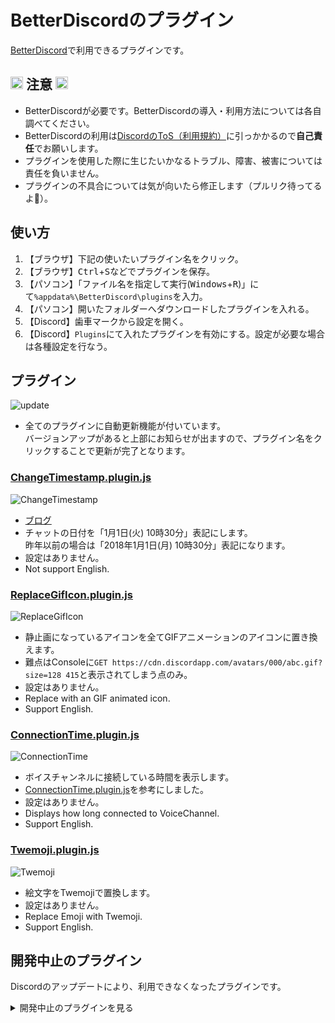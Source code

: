 BetterDiscordのプラグイン
=====

[BetterDiscord](https://github.com/rauenzi/BetterDiscordApp/releases)で利用できるプラグインです。

## <img src="https://raw.githubusercontent.com/wiki/micelle/DiSpeak/images/26a0.png" alt="warning" height="20"> 注意 <img src="https://raw.githubusercontent.com/wiki/micelle/DiSpeak/images/26a0.png" alt="warning" height="20">
- BetterDiscordが必要です。BetterDiscordの導入・利用方法については各自調べてください。
- BetterDiscordの利用は[DiscordのToS（利用規約）](https://discordapp.com/terms)に引っかかるので**自己責任**でお願いします。
- プラグインを使用した際に生じたいかなるトラブル、障害、被害については責任を負いません。
- プラグインの不具合については気が向いたら修正します（プルリク待ってるよ🧡）。

## 使い方
1. 【ブラウザ】下記の使いたいプラグイン名をクリック。
2. 【ブラウザ】<kbd>Ctrl</kbd>+<kbd>S</kbd>などでプラグインを保存。
3. 【パソコン】「ファイル名を指定して実行(<kbd>Windows</kbd>+<kbd>R</kbd>)」にて`%appdata%\BetterDiscord\plugins`を入力。
4. 【パソコン】開いたフォルダーへダウンロードしたプラグインを入れる。
5. 【Discord】歯車マークから設定を開く。
6. 【Discord】`Plugins`にて入れたプラグインを有効にする。設定が必要な場合は各種設定を行なう。

## プラグイン
![update](https://prfac.com/wp-content/uploads/2019/07/0d40a5e4a645fc6b96e767d64ac0878e-3.jpg)
- 全てのプラグインに自動更新機能が付いています。  
  バージョンアップがあると上部にお知らせが出ますので、プラグイン名をクリックすることで更新が完了となります。

### [ChangeTimestamp.plugin.js](https://raw.githubusercontent.com/micelle/BetterDiscordPlugins/master/plugins/ChangeTimestamp.plugin.js)
![ChangeTimestamp](https://prfac.com/wp-content/uploads/2019/07/0d40a5e4a645fc6b96e767d64ac0878e-1.jpg)
- [ブログ](https://prfac.com/change-timestamp-in-message/)
- チャットの日付を「1月1日(火) 10時30分」表記にします。  
  昨年以前の場合は「2018年1月1日(月) 10時30分」表記になります。
- 設定はありません。
- Not support English.

### [ReplaceGifIcon.plugin.js](https://raw.githubusercontent.com/micelle/BetterDiscordPlugins/master/plugins/ReplaceGifIcon.plugin.js)
![ReplaceGifIcon](https://prfac.com/wp-content/uploads/2019/07/ezgif-1-333bbc239b4f.gif)
- 静止画になっているアイコンを全てGIFアニメーションのアイコンに置き換えます。
- 難点はConsoleに`GET https://cdn.discordapp.com/avatars/000/abc.gif?size=128 415`と表示されてしまう点のみ。
- 設定はありません。
- Replace with an GIF animated icon.
- Support English.

### [ConnectionTime.plugin.js](https://raw.githubusercontent.com/micelle/BetterDiscordPlugins/master/plugins/ConnectionTime.plugin.js)
![ConnectionTime](https://prfac.com/wp-content/uploads/2019/07/ezgif-1-55b590270dbe.gif)
- ボイスチャンネルに接続している時間を表示します。
- [ConnectionTime.plugin.js](https://gist.github.com/katabame/ef65c6379c8d50af8702c5932c6dbf5b)を参考にしました。
- 設定はありません。
- Displays how long connected to VoiceChannel.
- Support English.

### [Twemoji.plugin.js](https://raw.githubusercontent.com/micelle/BetterDiscordPlugins/master/plugins/Twemoji.plugin.js)
![Twemoji](https://prfac.com/wp-content/uploads/2019/07/0d40a5e4a645fc6b96e767d64ac0878e.gif)
- 絵文字をTwemojiで置換します。
- 設定はありません。
- Replace Emoji with Twemoji.
- Support English.

## 開発中止のプラグイン
Discordのアップデートにより、利用できなくなったプラグインです。

<details>
<summary>開発中止のプラグインを見る</summary>

### [ShortcutCommands.plugin.js](https://raw.githubusercontent.com/micelle/BetterDiscordPlugins/master/plugins/ShortcutCommands.plugin.js)
![ShortcutCommands](https://prfac.com/wp-content/uploads/2019/11/ezgif-3-81e36935a1ea.gif)
![ShortcutCommands Setting](https://prfac.com/wp-content/uploads/2019/11/ezgif-3-fbf01c2c9dfc.gif)
- クリックだけでBOTのコマンドを打てるようになります。
- 設定について  
  - `category:タイトル`を登録することでカテゴリー別に表示できるようになります。
  - `BOTのコマンド`を登録することで新たなボタンが表示されます。入力できる文字に制限はありません。
  - 設定は自動的に保存されます。
- かなり汚いコードなのでいつか調整します…。
- Not support English.

</details>